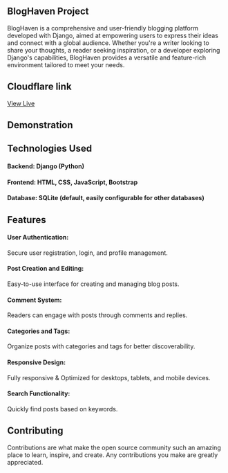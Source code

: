 ## BlogHaven Project
BlogHaven is a comprehensive and user-friendly blogging platform developed with Django, aimed at empowering users to express their ideas and connect with a global audience. Whether you're a writer looking to share your thoughts, a reader seeking inspiration, or a developer exploring Django's capabilities, BlogHaven provides a versatile and feature-rich environment tailored to meet your needs.



## Cloudflare link
[View Live]()


## Demonstration



## Technologies Used
#### Backend: Django (Python)

#### Frontend: HTML, CSS, JavaScript, Bootstrap

#### Database: SQLite (default, easily configurable for other databases)

## Features

#### User Authentication: 
Secure user registration, login, and profile management.
#### Post Creation and Editing:
Easy-to-use interface for creating and managing blog posts.
#### Comment System: 
Readers can engage with posts through comments and replies.
#### Categories and Tags:
Organize posts with categories and tags for better discoverability.
#### Responsive Design: 
Fully responsive & Optimized for desktops, tablets, and mobile devices.
#### Search Functionality: 
Quickly find posts based on keywords.

## Contributing
Contributions are what make the open source community such an amazing place to learn, inspire, and create. Any contributions you make are greatly appreciated.


